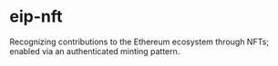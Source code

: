 # eip-nft 

Recognizing contributions to the Ethereum ecosystem through NFTs; enabled via an authenticated minting pattern.
